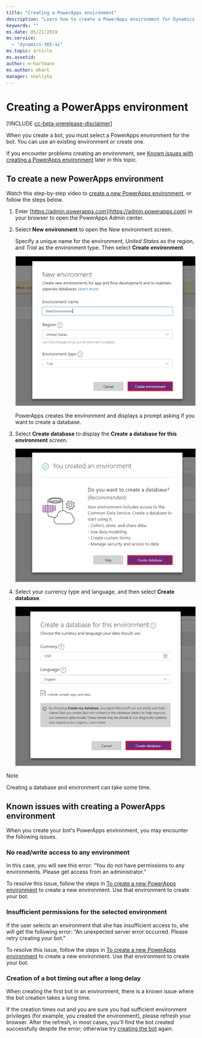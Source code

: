 ```yaml
---
title: "Creating a PowerApps environment"
description: "Learn how to create a PowerApps environment for Dynamics 365 Virtual Agent for Customer Service."
keywords: ""
ms.date: 05/21/2019
ms.service:
  - "dynamics-365-ai"
ms.topic: article
ms.assetid: 
author: m-hartmann
ms.author: mhart
manager: shellyha
---
```


# Creating a PowerApps environment

[!INCLUDE [cc-beta-prerelease-disclaimer](../includes/cc-beta-prerelease-disclaimer.md)]

When you create a bot, you must select a PowerApps environment for the bot. You can use an existing environment or create one.

If you encounter problems creating an environment, see [Known issues with creating a PowerApps environment](#known-issues-with-creating-a-powerapps-environment) later in this topic.

## To create a new PowerApps environment

Watch this step-by-step video to [create a new PowerApps environment](https://go.microsoft.com/fwlink/?linkid=2079331), or follow the steps below.


1. Enter [https://admin.powerapps.com](https://admin.powerapps.com) in your browser to open the PowerApps Admin center.

2. Select **New environment** to open the New environment screen.

    Specify a unique name for the environment, *United States* as the region, and *Trial* as the environment type. Then select **Create environment**.

    ![Create environment](media/create-environment.png)

    PowerApps creates the environment and displays a prompt asking if you want to create a database.

3. Select **Create database** to display the **Create a database for this environment** screen.

   ![Create database](media/create-database.png)

4. Select your currency type and language, and then select **Create database**.

   ![Create database](media/create-database2.png)

> [!NOTE]
> Creating a database and environment can take some time.

## Known issues with creating a PowerApps environment

When you create your bot's PowerApps environment, you may encounter the following issues.

### No read/write access to any environment

In this case, you will see this error: “You do not have permissions to any environments. Please get access from an administrator.”

To resolve this issue, follow the steps in [To create a new PowerApps environment](#to-create-a-new-powerapps-environment) to create a new environment. Use that environment to create your bot.

### Insufficient permissions for the selected environment

If the user selects an environment that she has insufficient access to, she will get the following error: “An unexpected server error occurred. Please retry creating your bot.”

To resolve this issue, follow the steps in [To create a new PowerApps environment](#to-create-a-new-powerapps-environment) to create a new environment. Use that environment to create your bot.

### Creation of a bot timing out after a long delay

When creating the first bot in an environment, there is a known issue where the bot creation takes a long time. 

If the creation times out and you are sure you had sufficient environment privileges (for example, you created the environment), please refresh your browser. After the refresh, in most cases, you'll find the bot created successfully despite the error; otherwise try [creating the bot](getting-started-create-bot.md) again.
